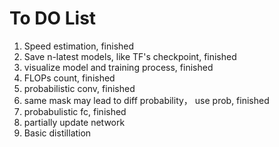 # To DO List
1. Speed estimation, finished
2. Save n-latest models, like TF's checkpoint, finished
3. visualize model and training process, finished
4. FLOPs count, finished
5. probabilistic conv, finished
6. same mask may lead to diff probability， use prob, finished
8. probabulistic fc, finished
9. partially update network
7. Basic distillation


